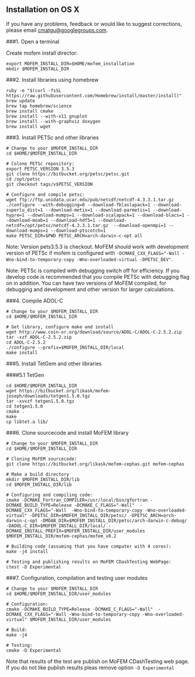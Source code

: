 ## Installation on OS X ##

If you have any problems, feedback or would like to suggest corrections,
please email [cmatgu@googlegroups.com](mailto:cmatgu@googlegroups.com).

###1. Open a terminal

Create mofem install director:
~~~~~~
export MOFEM_INSTALL_DIR=$HOME/mofem_installation
mkdir $MOFEM_INSTALL_DIR
~~~~~~

###2. Install libraries using homebrew

~~~~~~
ruby -e "$(curl -fsSL https://raw.githubusercontent.com/Homebrew/install/master/install)"
brew update
brew tap homebrew/science
brew install cmake
brew install --with-x11 gnuplot
brew install --with-graphviz doxygen
brew install wget
~~~~~~

###3. Install PETSc and other libraries

~~~~~~
# Change to your $MOFEM_INSTALL_DIR
cd $HOME/$MOFEM_INSTALL_DIR

# Colone PETSc repository:
export PETSC_VERSION 3.5.3
git clone https://bitbucket.org/petsc/petsc.git
cd /opt/petsc
git checkout tags/v$PETSC_VERSION

# Configure and compile petsc:
wget ftp://ftp.unidata.ucar.edu/pub/netcdf/netcdf-4.3.3.1.tar.gz
./configure --with-debugging=0 --download-fblaslapack=1 --download-superlu_dist=1 --download-metis=1 --download-parmetis=1 --download-hypre=1 --download-mumps=1 --download-scalapack=1 --download-blacs=1 --download-moab=1 --download-hdf5=1 --download-netcdf=/opt/petsc/netcdf-4.3.3.1.tar.gz  --download-openmpi=1 --download-mumps=1 --download-ptscotch=1
make PETSC_DIR=$PWD PETSC_ARCH=arch-darwin-c-opt all
~~~~~~

Note: Version pets3.5.3 is checkout. MoFEM should work with development
version of PETSc if mofem is configured with ``-DCMAKE_CXX_FLAGS="-Wall
-Wno-bind-to-temporary-copy -Wno-overloaded-virtual -DPETSC_DEV"``.

Note: PETSc is compiled with debugging switch off for efficiency. If you
develop code is recommended that you compile PETSc with debugging flag on in
addition. You can have two versions of MoFEM compiled, for debugging and
development and other version for larger calculations.

###4. Compile ADOL-C

~~~~~~
# Change to your $MOFEM_INSTALL_DIR
cd $HOME/$MOFEM_INSTALL_DIR

# Get library, configure make and install
wget http://www.coin-or.org/download/source/ADOL-C/ADOL-C-2.5.2.zip
tar -xzf ADOL-C-2.5.2.zip
cd ADOL-C-2.5.2
./configure --prefix=$MOFEM_INSTALL_DIR/local
make install
~~~~~~

###5. Install TetGem and other libraries

####5.1 TetGen

~~~~~~
cd $HOME/$MOFEM_INSTALL_DIR
wget https://bitbucket.org/likask/mofem-joseph/downloads/tetgen1.5.0.tgz
tar -xvvzf tetgen1.5.0.tgz
cd tetgen1.5.0
cmake .
make
cp libtet.a lib/
~~~~~~

###6. Clone sourcecode and install MoFEM library

~~~~~~
# Change to your $MOFEM_INSTALL_DIR
cd $HOME/$MOFEM_INSTALL_DIR

# Cloning MoFEM sourcecode:
git clone https://bitbucket.org/likask/mofem-cephas.git mofem-cephas

# Make a build directory
mkdir $MOFEM_INSTALL_DIR/lib
cd $MOFEM_INSTALL_DIR/lib

# Configuring and compiling code:
cmake -DCMAKE_Fortran_COMPILER=/usr/local/bin/gfortran -DCMAKE_BUILD_TYPE=Release -DCMAKE_C_FLAGS="-Wall"  -DCMAKE_CXX_FLAGS="-Wall  -Wno-bind-to-temporary-copy -Wno-overloaded-virtual" -DPETSC_DIR=$MOFEM_INSTALL_DIR/petsc/ -DPETSC_ARCH=arch-darwin-c-opt -DMOAB_DIR=$MOFEM_INSTALL_DIR/petsc/arch-darwin-c-debug/ -DADOL-C_DIR=$MOFEM_INSTALL_DIR/local/ -DCMAKE_INSTALL_PREFIX=$MOFEM_INSTALL_DIR/user_modules $MOFEM_INSTALL_DIR/mofem-cephas/mofem_v0.2

# Building code (assuming that you have computer with 4 cores):
make -j4 install

# Testing and publishing results on MoFEM CDashTesting WebPage:
ctest -D Experimental
~~~~~~

###7. Configuration, compilation and testing user modules

~~~~~~
# Change to your $MOFEM_INSTALL_DIR
cd $HOME/$MOFEM_INSTALL_DIR/user_modules

# Configuration:
cmake -DCMAKE_BUILD_TYPE=Release -DCMAKE_C_FLAGS="-Wall"  -DCMAKE_CXX_FLAGS="-Wall -Wno-bind-to-temporary-copy -Wno-overloaded-virtual" $MOFEM_INSTALL_DIR/user_modules

# Build:
make -j4

# Testing:
cmake -D Experimental
~~~~~~

Note that results of the test are publish on MoFEM CDashTesting web page. If you do not like publish results pleas remove option ``-D Experimental``
